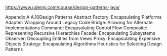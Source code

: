 https://www.udemy.com/course/design-patterns-java/

Appendix A
A.10Design Patterns
Abstract Factory: Encapsulating Platforms
Adapter: Wrapping Around Legacy Code
Bridge: Allowing for Alternate Implementations
Command: Encapsulating Control Flow
Composite: Representing Recursive Hierarchies
Facade: Encapsulating Subsystems
Observer: Decoupling Entities from Views
Proxy: Encapsulating Expensive Objects
Strategy: Encapsulating Algorithms
Heuristics for Selecting Design Patterns